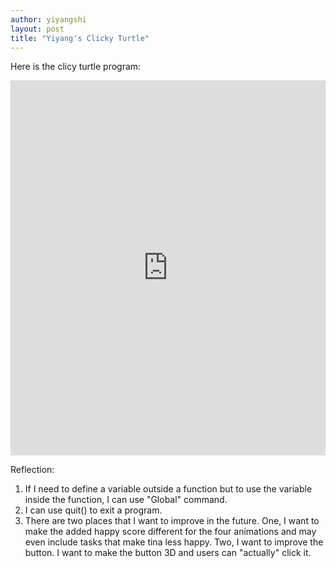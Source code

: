 ```yaml
---
author: yiyangshi
layout: post
title: "Yiyang's Clicky Turtle"
---
```


Here is the clicy turtle program:
<iframe src="https://trinket.io/embed/python/0e0a728bae" width="100%" height="600" frameborder="0" marginwidth="0" marginheight="0" allowfullscreen></iframe>

Reflection:
1. If I need to define a variable outside a function but to use the variable inside the function, I can use "Global" command.
2. I can use quit() to exit a program.
3. There are two places that I want to improve in the future. One, I want to make the added happy score different for the four animations and may even include tasks that make tina less happy. Two, I want to improve the button. I want to make the button 3D and users can "actually" click it. 
